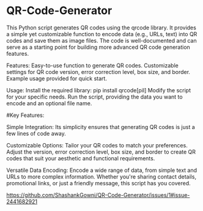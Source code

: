 # QR-Code-Generator
This Python script generates QR codes using the qrcode library. It provides a simple yet customizable function to encode data (e.g., URLs, text) into QR codes and save them as image files. The code is well-documented and can serve as a starting point for building more advanced QR code generation features.

Features:
Easy-to-use function to generate QR codes.
Customizable settings for QR code version, error correction level, box size, and border.
Example usage provided for quick start.

Usage:
Install the required library: pip install qrcode[pil]
Modify the script for your specific needs.
Run the script, providing the data you want to encode and an optional file name.

#Key Features:

Simple Integration: Its simplicity ensures that generating QR codes is just a few lines of code away.

Customizable Options: 
Tailor your QR codes to match your preferences. Adjust the version, error correction level, box size, and border to create QR codes that suit your aesthetic and functional requirements.

Versatile Data Encoding: 
Encode a wide range of data, from simple text and URLs to more complex information. Whether you're sharing contact details, promotional links, or just a friendly message, this script has you covered.

https://github.com/ShashankGowni/QR-Code-Generator/issues/1#issue-2441682921
